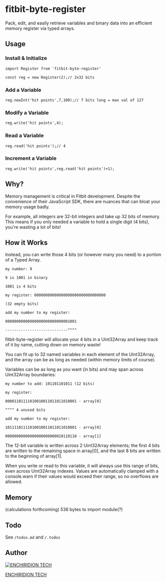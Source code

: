 # fitbit-byte-register
Pack, edit, and easily retrieve variables and binary data into an efficient memory register via typed arrays.

## Usage

### Install & Initialize
`import Register from 'fitbit-byte-register'`

`const reg = new Register(2);// 2x32 bits`

### Add a Variable
`reg.newInt('hit points',7,100);// 7 bits long = max val of 127`

### Modify a Variable
`reg.write('hit points',4);`

### Read a Variable
`reg.read('hit points');// 4`

### Increment a Variable
`reg.write('hit points',reg.read('hit points')+1);`

## Why?
Memory management is critical in Fitbit development. Despite the convenience of their JavaScript SDK, there are nuances that can bloat your memory usage badly.

For example, all integers are 32-bit integers and take up 32 bits of memory. This means if you only needed a variable to hold a single digit (4 bits), you're wasting a lot of bits!

## How it Works

Instead, you can write those 4 bits (or however many you need) to a portion of a Typed Array.

```my number: 9```

```9 is 1001 in binary```

```1001 is 4 bits```

```my register: 00000000000000000000000000000000```

```(32 empty bits)```

```add my number to my register:```

```00000000000000000000000000001001```

```----------------------------^^^^```


fitbit-byte-register will allocate your 4 bits in a Uint32Array and keep track of it by name, cutting down on memory waste!

You can fit up to 32 named variables in each element of the Uint32Array, and the array can be as long as needed (within memory limits of course).

Variables can be as long as you want (in bits) and may span across Uint32Array boundaries:

```my number to add: 101101101011 (12 bits)```

```my register:```

```00001101111010010011011011010001 - array[0]```

```^^^^ 4 unused bits```

```add my number to my register:```

```10111101111010010011011011010001 - array[0]```

```00000000000000000000000010110110 - array[1]```

The 12-bit variable is written across 2 Uint32Array elements; the first 4 bits are written to the remaining space in array[0], and the last 8 bits are written to the beginning of array[1].

When you write or read to this variable, it will always use this range of bits, even across Uint32Array indexes. Values are automatically clamped with a console.warn if their values would exceed their range, so no overflows are allowed.

## Memory
(calculations forthcoming)
536 bytes to import module(?)

## Todo
See `/todos.md` and `/.todos`

## Author

[![ENCHIRIDION TECH](https://www.lexaloffle.com/media/58902/5_gds.png)](https://enkrdn.tech)

[ENCHIRIDION TECH](https://enkrdn.tech/github)
